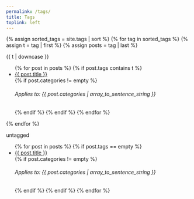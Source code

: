 ```yaml
---
permalink: /tags/
title: Tags
toplink: left
---
```


{% assign sorted_tags = site.tags | sort %}
{% for tag in sorted_tags %}
  {% assign t = tag | first %}
  {% assign posts = tag | last %}

{{ t | downcase }}
<ul>
{% for post in posts %}
  {% if post.tags contains t %}
  <li><a href="{{ post.url }}">{{ post.title }}</a></li>
  {% if post.categories != empty %}<h6>Applies to: {{ post.categories | array_to_sentence_string }}</h6>{% endif %}
  {% endif %}
{% endfor %}
</ul>
{% endfor %}

untagged
<ul>
{% for post in posts %}
  {% if post.tags == empty %}
  <li><a href="{{ post.url }}">{{ post.title }}</a></li>
  {% if post.categories != empty %}<h6>Applies to: {{ post.categories | array_to_sentence_string }}</h6>{% endif %}
  {% endif %}
{% endfor %}
</ul>
